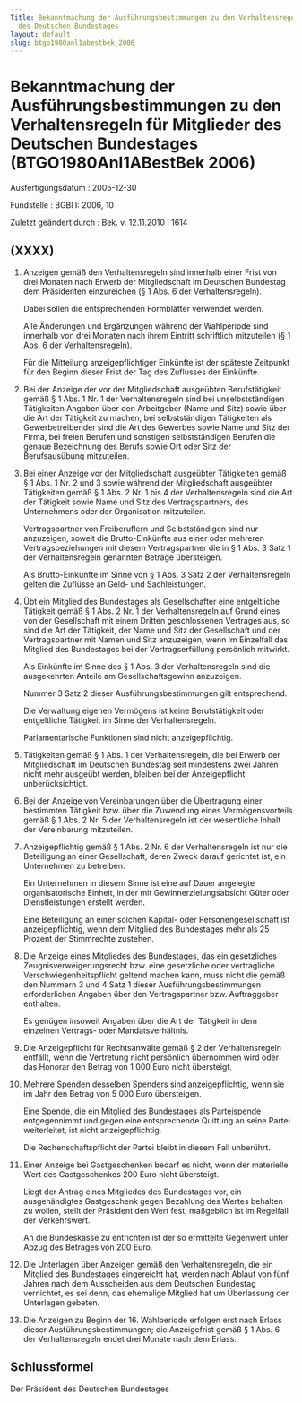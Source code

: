 ```yaml
---
Title: Bekanntmachung der Ausführungsbestimmungen zu den Verhaltensregeln für  Mitglieder
  des Deutschen Bundestages
layout: default
slug: btgo1980anl1abestbek_2006
---
```


# Bekanntmachung der Ausführungsbestimmungen zu den Verhaltensregeln für  Mitglieder des Deutschen Bundestages (BTGO1980Anl1ABestBek 2006)

Ausfertigungsdatum
:   2005-12-30

Fundstelle
:   BGBl I: 2006, 10

Zuletzt geändert durch
:   Bek. v. 12.11.2010 I 1614



## (XXXX)


1.  Anzeigen gemäß den Verhaltensregeln sind innerhalb einer Frist von
    drei Monaten nach Erwerb der Mitgliedschaft im Deutschen Bundestag dem
    Präsidenten einzureichen (§ 1 Abs. 6 der Verhaltensregeln).

    Dabei sollen die entsprechenden Formblätter verwendet werden.

    Alle Änderungen und Ergänzungen während der Wahlperiode sind innerhalb
    von drei Monaten nach ihrem Eintritt schriftlich mitzuteilen (§ 1 Abs.
    6 der Verhaltensregeln).

    Für die Mitteilung anzeigepflichtiger Einkünfte ist der späteste
    Zeitpunkt für den Beginn dieser Frist der Tag des Zuflusses der
    Einkünfte.


2.  Bei der Anzeige der vor der Mitgliedschaft ausgeübten Berufstätigkeit
    gemäß § 1 Abs. 1 Nr. 1 der Verhaltensregeln sind bei unselbstständigen
    Tätigkeiten Angaben über den Arbeitgeber (Name und Sitz) sowie über
    die Art der Tätigkeit zu machen, bei selbstständigen Tätigkeiten als
    Gewerbetreibender sind die Art des Gewerbes sowie Name und Sitz der
    Firma, bei freien Berufen und sonstigen selbstständigen Berufen die
    genaue Bezeichnung des Berufs sowie Ort oder Sitz der Berufsausübung
    mitzuteilen.


3.  Bei einer Anzeige vor der Mitgliedschaft ausgeübter Tätigkeiten gemäß
    § 1 Abs. 1 Nr. 2 und 3 sowie während der Mitgliedschaft ausgeübter
    Tätigkeiten gemäß § 1 Abs. 2 Nr. 1 bis 4 der Verhaltensregeln sind die
    Art der Tätigkeit sowie Name und Sitz des Vertragspartners, des
    Unternehmens oder der Organisation mitzuteilen.

    Vertragspartner von Freiberuflern und Selbstständigen sind nur
    anzuzeigen, soweit die Brutto-Einkünfte aus einer oder mehreren
    Vertragsbeziehungen mit diesem Vertragspartner die in § 1 Abs. 3 Satz
    1 der Verhaltensregeln genannten Beträge übersteigen.

    Als Brutto-Einkünfte im Sinne von § 1 Abs. 3 Satz 2 der
    Verhaltensregeln gelten die Zuflüsse an Geld- und Sachleistungen.


4.  Übt ein Mitglied des Bundestages als Gesellschafter eine entgeltliche
    Tätigkeit gemäß § 1 Abs. 2 Nr. 1 der Verhaltensregeln auf Grund eines
    von der Gesellschaft mit einem Dritten geschlossenen Vertrages aus, so
    sind die Art der Tätigkeit, der Name und Sitz der Gesellschaft und der
    Vertragspartner mit Namen und Sitz anzuzeigen, wenn im Einzelfall das
    Mitglied des Bundestages bei der Vertragserfüllung persönlich
    mitwirkt.

    Als Einkünfte im Sinne des § 1 Abs. 3 der Verhaltensregeln sind die
    ausgekehrten Anteile am Gesellschaftsgewinn anzuzeigen.

    Nummer 3 Satz 2 dieser Ausführungsbestimmungen gilt entsprechend.

    Die Verwaltung eigenen Vermögens ist keine Berufstätigkeit oder
    entgeltliche Tätigkeit im Sinne der Verhaltensregeln.

    Parlamentarische Funktionen sind nicht anzeigepflichtig.


5.  Tätigkeiten gemäß § 1 Abs. 1 der Verhaltensregeln, die bei Erwerb der
    Mitgliedschaft im Deutschen Bundestag seit mindestens zwei Jahren
    nicht mehr ausgeübt werden, bleiben bei der Anzeigepflicht
    unberücksichtigt.


6.  Bei der Anzeige von Vereinbarungen über die Übertragung einer
    bestimmten Tätigkeit bzw. über die Zuwendung eines Vermögensvorteils
    gemäß § 1 Abs. 2 Nr. 5 der Verhaltensregeln ist der wesentliche Inhalt
    der Vereinbarung mitzuteilen.


7.  Anzeigepflichtig gemäß § 1 Abs. 2 Nr. 6 der Verhaltensregeln ist nur
    die Beteiligung an einer Gesellschaft, deren Zweck darauf gerichtet
    ist, ein Unternehmen zu betreiben.

    Ein Unternehmen in diesem Sinne ist eine auf Dauer angelegte
    organisatorische Einheit, in der mit Gewinnerzielungsabsicht Güter
    oder Dienstleistungen erstellt werden.

    Eine Beteiligung an einer solchen Kapital- oder Personengesellschaft
    ist anzeigepflichtig, wenn dem Mitglied des Bundestages mehr als 25
    Prozent der Stimmrechte zustehen.


8.  Die Anzeige eines Mitgliedes des Bundestages, das ein gesetzliches
    Zeugnisverweigerungsrecht bzw. eine gesetzliche oder vertragliche
    Verschwiegenheitspflicht geltend machen kann, muss nicht die gemäß den
    Nummern 3 und 4 Satz 1 dieser Ausführungsbestimmungen erforderlichen
    Angaben über den Vertragspartner bzw. Auftraggeber enthalten.

    Es genügen insoweit Angaben über die Art der Tätigkeit in dem
    einzelnen Vertrags- oder Mandatsverhältnis.


9.  Die Anzeigepflicht für Rechtsanwälte gemäß § 2 der Verhaltensregeln
    entfällt, wenn die Vertretung nicht persönlich übernommen wird oder
    das Honorar den Betrag von 1 000 Euro nicht übersteigt.


10. Mehrere Spenden desselben Spenders sind anzeigepflichtig, wenn sie im
    Jahr den Betrag von 5 000 Euro übersteigen.

    Eine Spende, die ein Mitglied des Bundestages als Parteispende
    entgegennimmt und gegen eine entsprechende Quittung an seine Partei
    weiterleitet, ist nicht anzeigepflichtig.

    Die Rechenschaftspflicht der Partei bleibt in diesem Fall unberührt.


11. Einer Anzeige bei Gastgeschenken bedarf es nicht, wenn der materielle
    Wert des Gastgeschenkes 200 Euro nicht übersteigt.

    Liegt der Antrag eines Mitgliedes des Bundestages vor, ein
    ausgehändigtes Gastgeschenk gegen Bezahlung des Wertes behalten zu
    wollen, stellt der Präsident den Wert fest; maßgeblich ist im
    Regelfall der Verkehrswert.

    An die Bundeskasse zu entrichten ist der so ermittelte Gegenwert unter
    Abzug des Betrages von 200 Euro.


12. Die Unterlagen über Anzeigen gemäß den Verhaltensregeln, die ein
    Mitglied des Bundestages eingereicht hat, werden nach Ablauf von fünf
    Jahren nach dem Ausscheiden aus dem Deutschen Bundestag vernichtet, es
    sei denn, das ehemalige Mitglied hat um Überlassung der Unterlagen
    gebeten.


13. Die Anzeigen zu Beginn der 16. Wahlperiode erfolgen erst nach Erlass
    dieser Ausführungsbestimmungen; die Anzeigefrist gemäß § 1 Abs. 6 der
    Verhaltensregeln endet drei Monate nach dem Erlass.





## Schlussformel

Der Präsident des Deutschen Bundestages

